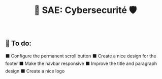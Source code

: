 <h1 align="center">🔐 SAE: Cybersecurité 🛡️<br></h1> 
<!--Add a screenshot-->
<br />



## 📜 To do:
⬛ Configure the permanent scroll button
⬛ Create a nice design for the footer
⬛ Make the navbar responsive
⬛ Improve the title and paragraph design
⬛ Create a nice logo
<br />
